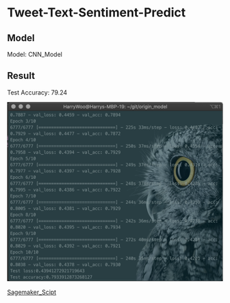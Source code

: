 # Tweet-Text-Sentiment-Predict

## Model

Model: CNN_Model

## Result

Test Accuracy: 79.24

![accuracy](images/accuracy.png)



[Sagemaker_Scipt](https://github.com/harrywoo/AIOPS-Assignment4)


